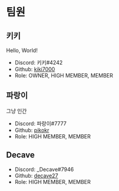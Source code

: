 # 팀원
## 키키
Hello, World!
+ Discord: 키키#4242
+ Github: [kiki7000](https://github.com/kiki7000)
+ Role: OWNER, HIGH MEMBER, MEMBER

## 파랑이
그냥 인간
+ Discord: 파랑이#7777
+ Github: [pikokr](https://github.com/pikokr)
+ Role: HIGH MEMBER, MEMBER

## Decave

+ Discord: _Decave#7946
+ Github: [decave27](https://github.com/decave27)
+ Role: HIGH MEMBER, MEMBER
